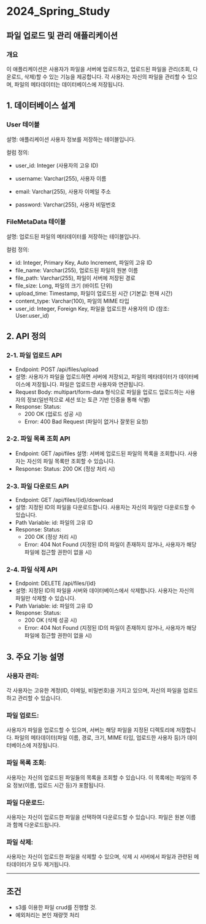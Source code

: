 # 2024_Spring_Study

## 파일 업로드 및 관리 애플리케이션
### 개요
이 애플리케이션은 사용자가 파일을 서버에 업로드하고, 업로드된 파일을 관리(조회, 다운로드, 삭제)할 수 있는 기능을 제공합니다. 각 사용자는 자신의 파일을 관리할 수 있으며, 파일의 메타데이터는 데이터베이스에 저장됩니다.


## 1. 데이터베이스 설계
### User 테이블
설명: 애플리케이션 사용자 정보를 저장하는 테이블입니다. 

컬럼 정의:

* user_id: Integer (사용자의 고유 ID)

* username: 
Varchar(255), 사용자 이름

* email: 
Varchar(255), 사용자 이메일 주소

* password: 
Varchar(255), 사용자 비밀번호


### FileMetaData 테이블
설명: 업로드된 파일의 메타데이터를 저장하는 테이블입니다.

컬럼 정의:


* id: Integer, Primary Key, Auto Increment, 파일의 고유 ID
* file_name: Varchar(255), 업로드된 파일의 원본 이름
* file_path: Varchar(255), 파일이 서버에 저장된 경로
* file_size: Long, 파일의 크기 (바이트 단위)
* upload_time: Timestamp, 파일이 업로드된 시간 (기본값: 현재 시간)
* content_type: Varchar(100), 파일의 MIME 타입
* user_id: Integer, Foreign Key, 파일을 업로드한 사용자의 ID (참조: User.user_id)


## 2. API 정의
### 2-1. 파일 업로드 API
* Endpoint: POST /api/files/upload
* 설명: 사용자가 파일을 업로드하면 서버에 저장되고, 파일의 메타데이터가 데이터베이스에 저장됩니다. 파일은 업로드한 사용자와 연관됩니다.
* Request Body:
multipart/form-data 형식으로 파일을 업로드
업로드하는 사용자의 정보(일반적으로 세션 또는 토큰 기반 인증을 통해 식별)
* Response:
Status: 
  * 200 OK (업로드 성공 시)
  *  Error: 400 Bad Request (파일이 없거나 잘못된 요청)

### 2-2. 파일 목록 조회 API
* Endpoint: GET /api/files
설명: 서버에 업로드된 파일의 목록을 조회합니다. 사용자는 자신의 파일 목록만 조회할 수 있습니다.
* Response:
Status: 200 OK (정상 처리 시)

### 2-3. 파일 다운로드 API
* Endpoint: GET /api/files/{id}/download
* 설명: 지정된 ID의 파일을 다운로드합니다. 사용자는 자신의 파일만 다운로드할 수 있습니다.
* Path Variable:
id: 파일의 고유 ID
* Response:
Status:
  *  200 OK (정상 처리 시)
  * Error: 404 Not Found (지정된 ID의 파일이 존재하지 않거나, 사용자가 해당 파일에 접근할 권한이 없을 시)

### 2-4. 파일 삭제 API
* Endpoint: DELETE /api/files/{id}
* 설명: 지정된 ID의 파일을 서버와 데이터베이스에서 삭제합니다. 사용자는 자신의 파일만 삭제할 수 있습니다.
* Path Variable:
id: 파일의 고유 ID
* Response: Status:
  *  200 OK (삭제 성공 시)
   * Error: 404 Not Found (지정된 ID의 파일이 존재하지 않거나, 사용자가 해당 파일에 접근할 권한이 없을 시)

## 3. 주요 기능 설명
### 사용자 관리:

각 사용자는 고유한 계정(ID, 이메일, 비밀번호)을 가지고 있으며, 자신의 파일을 업로드하고 관리할 수 있습니다.

### 파일 업로드:

사용자가 파일을 업로드할 수 있으며, 서버는 해당 파일을 지정된 디렉토리에 저장합니다.
파일의 메타데이터(파일 이름, 경로, 크기, MIME 타입, 업로드한 사용자 등)가 데이터베이스에 저장됩니다.

### 파일 목록 조회:

사용자는 자신의 업로드된 파일들의 목록을 조회할 수 있습니다. 이 목록에는 파일의 주요 정보(이름, 업로드 시간 등)가 포함됩니다.

### 파일 다운로드:

사용자는 자신이 업로드한 파일을 선택하여 다운로드할 수 있습니다. 파일은 원본 이름과 함께 다운로드됩니다.

### 파일 삭제:

사용자는 자신이 업로드한 파일을 삭제할 수 있으며, 삭제 시 서버에서 파일과 관련된 메타데이터가 모두 제거됩니다.


----

## 조건
- s3를 이용한 파일 crud를 진행할 것.
- 예외처리는 본인 재량껏 처리
